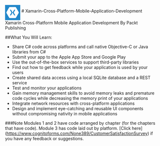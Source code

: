 <img src="https://github.com/VishalMewadaPackt/Xamarin-Cross-Platform-Mobile-Application-Development/blob/master/X.png" width="50" height="50" align="middle" />
# Xamarin-Cross-Platform-Mobile-Application-Development
Xamarin Cross-Platform Mobile Application Development By Packt Publishing 






##What You Will Learn:

*	Share C# code across platforms and call native Objective-C or Java libraries from C#
*	Submit your app to the Apple App Store and Google Play
*	Use the out-of-the-box services to support third-party libraries
*	Find out how to get feedback while your application is used by your users
*	Create shared data access using a local SQLite database and a REST service
*	Test and monitor your applications
*	Gain memory management skills to avoid memory leaks and premature code cycles while decreasing the memory print of your applications
*	Integrate network resources with cross-platform applications
*	Design and implement eye-catching and reusable UI components without compromising nativity in mobile applications

###Note
 Modules 1 and 2 have code arranged by chapter (for the chapters that have code). Module 3 has code laid out by platform. [Click here] (https://www.cognitoforms.com/None389/CustomerSatisfactionSurvey) if you have any feedback or suggestions.

